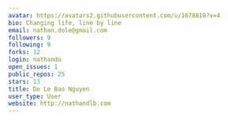 ```yaml
---
avatar: https://avatars2.githubusercontent.com/u/1678810?v=4
bio: Changing life, line by line
email: nathan.dole@gmail.com
followers: 9
following: 9
forks: 12
login: nathando
open_issues: 1
public_repos: 25
stars: 13
title: Do Le Bao Nguyen
user_type: User
website: http://nathandlb.com
---
```

